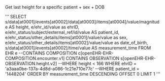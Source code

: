 Get last height for a specific patient + sex + DOB

'''
SELECT s/data[at0001]/events[at0002]/data[at0003]/items[at0004]/value/magnitude AS height,
       e/ehr_id/value as ehrID,
       e/ehr_status/subject/external_ref/id/value AS patient_id,
       e/ehr_status/other_details/items[at0001]/value/value as sex,
       e/ehr_status/other_details/items[at0002]/value/value as date_of_birth,
       s/data[at0001]/events[at0002]/time/value AS measurement_time
FROM EHR e
--CONTAINS COMPOSITION c[openEHR-EHR-COMPOSITION.encounter.v1] 
CONTAINS OBSERVATION s[openEHR-EHR-OBSERVATION.height.v2]
--WHERE height < 166
WHERE ehrID = 'a3aaa0be-137a-4d8d-a086-1c21e710e77c'
--WHERE patient_id = '1448204'
ORDER BY measurement_time DESCENDING
OFFSET 0 LIMIT 1
'''
